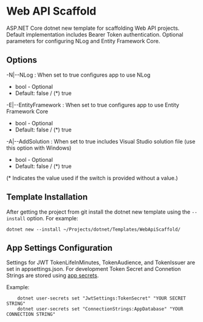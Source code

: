 # Web API Scaffold
ASP.NET Core dotnet new template for scaffolding Web API projects. Default implementation includes Bearer Token authentication. Optional parameters for configuring NLog and Entity Framework Core. 


## Options
-N|--NLog : When set to true configures app to use NLog
* bool - Optional          
* Default: false / (*) true


-E|--EntityFramework : When set to true configures app to use Entity Framework Core  
* bool - Optional          
* Default: false / (*) true


-A|--AddSolution : When set to true includes Visual Studio solution file (use this option with Windows)
* bool - Optional
* Default: false / (*) true
                        
(* Indicates the value used if the switch is provided without a value.)


## Template Installation
After getting the project from git install the dotnet new template using the `--install` option. For example:

```
dotnet new --install ~/Projects/dotnet/Templates/WebApiScaffold/
```


## App Settings Configuration

Settings for JWT TokenLifeInMinutes, TokenAudience, and TokenIssuer are set in appsettings.json. For development Token Secret and Connetion Strings are stored using [app secrets](https://docs.microsoft.com/en-us/aspnet/core/security/app-secrets?view=aspnetcore-2.2). 

Example:
```
    dotnet user-secrets set "JwtSettings:TokenSecret" "YOUR SECRET STRING"
    dotnet user-secrets set "ConnectionStrings:AppDatabase" "YOUR CONNECTION STRING"
```
